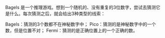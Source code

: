 Bagels 是一个推理游戏。想到一个随机的、没有重复的3位数字，尝试去猜测它是什么。每次猜测之后，就会给出3种类型的线索：

Bagels：猜测的3个数都不在神秘数字中；
Pico：猜测的是神秘数字中的一个数，但是位置不对；
Fermi：猜测的是正确位置上的一个正确的数。

